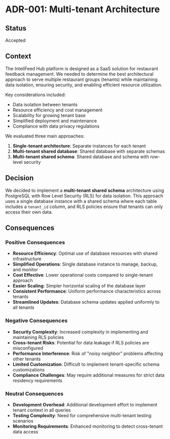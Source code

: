 # ADR-001: Multi-tenant Architecture

## Status

Accepted

## Context

The InteliFeed Hub platform is designed as a SaaS solution for restaurant feedback management. We needed to determine the best architectural approach to serve multiple restaurant groups (tenants) while maintaining data isolation, ensuring security, and enabling efficient resource utilization.

Key considerations included:
- Data isolation between tenants
- Resource efficiency and cost management
- Scalability for growing tenant base
- Simplified deployment and maintenance
- Compliance with data privacy regulations

We evaluated three main approaches:
1. **Single-tenant architecture**: Separate instances for each tenant
2. **Multi-tenant shared database**: Shared database with separate schemas
3. **Multi-tenant shared schema**: Shared database and schema with row-level security

## Decision

We decided to implement a **multi-tenant shared schema** architecture using PostgreSQL with Row Level Security (RLS) for data isolation. This approach uses a single database instance with a shared schema where each table includes a `tenant_id` column, and RLS policies ensure that tenants can only access their own data.

## Consequences

### Positive Consequences
- **Resource Efficiency**: Optimal use of database resources with shared infrastructure
- **Simplified Operations**: Single database instance to manage, backup, and monitor
- **Cost Effective**: Lower operational costs compared to single-tenant approach
- **Easier Scaling**: Simpler horizontal scaling of the database layer
- **Consistent Performance**: Uniform performance characteristics across tenants
- **Streamlined Updates**: Database schema updates applied uniformly to all tenants

### Negative Consequences
- **Security Complexity**: Increased complexity in implementing and maintaining RLS policies
- **Cross-tenant Risks**: Potential for data leakage if RLS policies are misconfigured
- **Performance Interference**: Risk of "noisy neighbor" problems affecting other tenants
- **Limited Customization**: Difficult to implement tenant-specific schema customizations
- **Compliance Challenges**: May require additional measures for strict data residency requirements

### Neutral Consequences
- **Development Overhead**: Additional development effort to implement tenant context in all queries
- **Testing Complexity**: Need for comprehensive multi-tenant testing scenarios
- **Monitoring Requirements**: Enhanced monitoring to detect cross-tenant data access